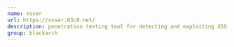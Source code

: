 ```yaml
---
name: xsser
url: https://xsser.03c8.net/
description: penetration testing tool for detecting and exploiting XSS vulnerabilites. URL : https://xsser.03c8.net/ Groups : blackarch blackarch-webapp blackarch-fuzzer blackarch-exploitation
group: blackarch
---
```

